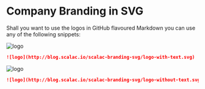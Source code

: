 Company Branding in SVG
=======================

Shall you want to use the logos in GitHub flavoured Markdown you can use any of the following snippets:

![logo](http://scalaconsultants.github.io/scalac-branding-svg/logo-with-text.svg)

``` markdown
![logo](http://blog.scalac.io/scalac-branding-svg/logo-with-text.svg)
```

![logo](http://scalaconsultants.github.io/scalac-branding-svg/logo-without-text.svg)

``` markdown
![logo](http://blog.scalac.io/scalac-branding-svg/logo-without-text.svg)
```
